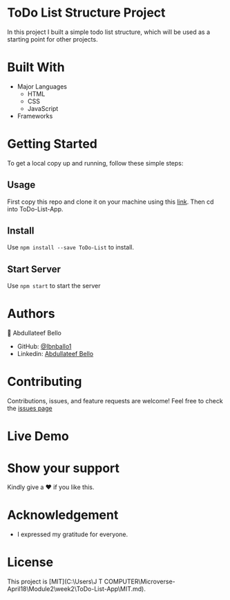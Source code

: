 # ToDo List Structure Project
In this project I built a simple todo list structure, which will be used as a starting point for other projects.

# Built With
* Major Languages
    - HTML
    - CSS
    - JavaScript
* Frameworks
# Getting Started
To get a local copy up and running, follow these simple steps:
## Usage
First copy this repo and clone it on your machine using this [link](git@github.com:Ibnballo1/ToDo-List-App.git).
Then cd into ToDo-List-App.

## Install
Use `npm install --save ToDo-List` to install.

## Start Server
Use `npm start` to start the server

# Authors
:adult: Abdullateef Bello
- GitHub: [@Ibnballo1](https://github.com/Ibnballo1/)
- Linkedin: [Abdullateef Bello](https://www.linkedin.com/in/abdullateef-bello-1b8006228/)

# Contributing
Contributions, issues, and feature requests are welcome!
Feel free to check the [issues page](https://github.com/Ibnballo1/webpack/issues)

# Live Demo

# Show your support
Kindly give a :hearts: if you like this.

# Acknowledgement
- I expressed my gratitude for everyone.

# License
This project is [MIT](C:\Users\J T COMPUTER\Microverse-April18\Module2\week2\ToDo-List-App\MIT.md).